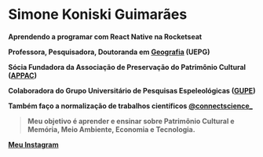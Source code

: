 <h1>
Simone Koniski Guimarães
  
<h4>

Aprendendo a programar com React Native na Rocketseat
  
Professora, Pesquisadora, Doutoranda em [Geografia](https://www.researchgate.net/profile/Simone-Koniski-Guimaraes) (UEPG)

Sócia Fundadora da Associação de Preservação do Patrimônio Cultural ([APPAC](https://www.appac.org.br/))

Colaboradora do Grupo Universitário de Pesquisas Espeleológicas ([GUPE](https://www.gupe.org.br/))

Também faço a normalização de trabalhos científicos
[@connectscience_](https://www.instagram.com/connectscience_/)

> Meu objetivo é aprender e ensinar sobre Patrimônio Cultural e Memória, Meio Ambiente, Economia e Tecnologia.


[Meu Instagram](https://www.instagram.com/kg_simone/)
